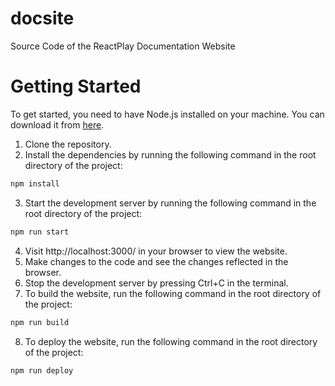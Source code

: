 # docsite
Source Code of the ReactPlay Documentation Website

# Getting Started
To get started, you need to have Node.js installed on your machine. You 
can download it from [here](https://nodejs.org/en/download/).
1. Clone the repository.
2. Install the dependencies by running the following command in the root 
directory of the project:
```bash
npm install
```
3. Start the development server by running the following command in the 
root directory of the project:
```bash
npm run start
```
4. Visit http://localhost:3000/ in your browser to view the website.
5. Make changes to the code and see the changes reflected in the browser.
6. Stop the development server by pressing Ctrl+C in the terminal.
7. To build the website, run the following command in the root directory of the project:
```bash
npm run build
```
8. To deploy the website, run the following command in the root directory of the project:
```bash
npm run deploy
```